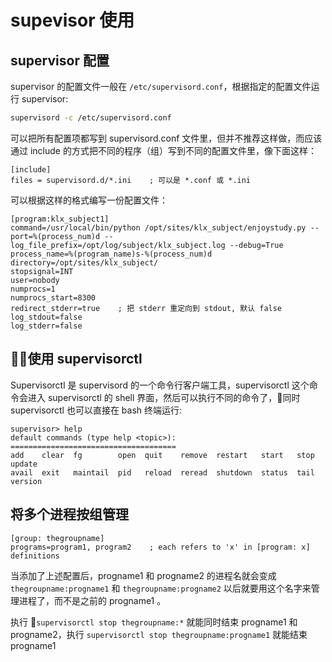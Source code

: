 # supevisor 使用

## supervisor 配置

supervisor 的配置文件一般在 `/etc/supervisord.conf`，根据指定的配置文件运行 supervisor:

```bash
supervisord -c /etc/supervisord.conf
```


可以把所有配置项都写到 supervisord.conf 文件里，但并不推荐这样做，而应该通过 include 的方式把不同的程序（组）写到不同的配置文件里，像下面这样：

```
[include]
files = supervisord.d/*.ini    ; 可以是 *.conf 或 *.ini
```

可以根据这样的格式编写一份配置文件：

```
[program:klx_subject1]
command=/usr/local/bin/python /opt/sites/klx_subject/enjoystudy.py --port=%(process_num)d --log_file_prefix=/opt/log/subject/klx_subject.log --debug=True
process_name=%(program_name)s-%(process_num)d
directory=/opt/sites/klx_subject/
stopsignal=INT
user=nobody
numprocs=1
numprocs_start=8300
redirect_stderr=true    ; 把 stderr 重定向到 stdout, 默认 false
log_stdout=false
log_stderr=false
```


## 使用 supervisorctl

Supervisorctl 是 supervisord 的一个命令行客户端工具，supervisorctl 这个命令会进入 supervisorctl 的 shell 界面，然后可以执行不同的命令了，同时 supervisorctl 也可以直接在 bash 终端运行:

```
supervisor> help
default commands (type help <topic>):
=====================================
add    clear  fg        open  quit    remove  restart   start   stop  update 
avail  exit   maintail  pid   reload  reread  shutdown  status  tail  version

```

## 将多个进程按组管理

```
[group: thegroupname]
programs=program1, program2    ; each refers to 'x' in [program: x] definitions
```

当添加了上述配置后，progname1 和 progname2 的进程名就会变成 `thegroupname:progname1` 和 `thegroupname:progname2` 以后就要用这个名字来管理进程了，而不是之前的 progname1 。

执行 `supervisorctl stop thegroupname:*` 就能同时结束 progname1 和 progname2，执行 `supervisorctl stop thegroupname:progname1` 就能结束 progname1
